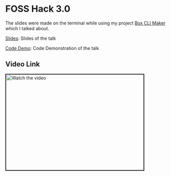 # FOSS Hack 3.0

The slides were made on the terminal while using my project [Box CLI Maker](https://github.com/Delta456/box-cli-maker) which I talked about.

[Slides](./slides/): Slides of the talk

[Code Demo](./code_demo/): Code Demonstration of the talk

## Video Link

<a href="http://www.youtube.com/watch?feature=player_embedded&v=67Jw9AGRm8Y" target="_blank">
 <img src="https://i.ytimg.com/vi/67Jw9AGRm8Y/hqdefault.jpg" alt="Watch the video" width="430" height="300" border="2" />
</a>
